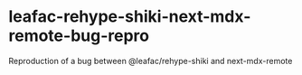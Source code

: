 # leafac-rehype-shiki-next-mdx-remote-bug-repro
Reproduction of a bug between @leafac/rehype-shiki and next-mdx-remote

